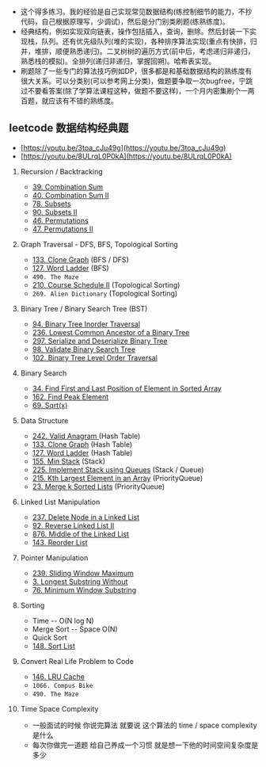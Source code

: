 - 这个得多练习。我的经验是自己实现常见数据结构(练控制细节的能力，不抄代码，自己根据原理写，少调试)，然后是分门别类刷题(练熟练度)。
- 经典结构，例如实现双向链表，操作包括插入，查询，删除。然后封装一下实现栈，队列。还有优先级队列(堆的实现)，各种排序算法实现(重点有快排，归并，堆排，顺便熟悉递归)。二叉树树的遍历方式(前中后，考虑递归非递归，熟悉栈的模拟)。全排列(递归非递归，掌握回朔)。哈希表实现。
- 刷题除了一些专门的算法技巧例如DP，很多都是和基础数据结构的熟练度有很大关系。可以分类别(可以参考网上分类)，做题要争取一次bugfree，宁跳过不要看答案(除了学算法课程这种，做题不要这样)，一个月内密集刷个一两百题，就应该有不错的熟练度。

## leetcode 数据结构经典题
   - [https://youtu.be/3toa_cJu49g](https://youtu.be/3toa_cJu49g)
   - [https://youtu.be/8ULrqL0P0kA](https://youtu.be/8ULrqL0P0kA)


1. Recursion / Backtracking
    - [39. Combination Sum](https://leetcode.cn/problems/combination-sum/)
    - [40. Combination Sum II](https://leetcode.cn/problems/combination-sum-ii/)
    - [78. Subsets ](https://leetcode.cn/problems/subsets/)
    - [90. Subsets II ](https://leetcode.cn/problems/subsets-ii)
    - [46. Permutations ](https://leetcode.cn/problems/permutations)
    - [47. Permutations II](https://leetcode.cn/problems/permutations-ii) 

2. Graph Traversal - DFS, BFS, Topological Sorting
    - [133. Clone Graph](https://leetcode.cn/problems/clone-graph) (BFS / DFS)
    - [127. Word Ladder](https://leetcode.cn/problems/word-ladder) (BFS)
    - `490. The Maze `
    - [210. Course Schedule II](https://leetcode.cn/problems/course-schedule-ii) (Topological Sorting)
    - `269. Alien Dictionary` (Topological Sorting)

3. Binary Tree / Binary Search Tree (BST)
    - [94. Binary Tree Inorder Traversal ](https://leetcode.cn/problems/binary-tree-inorder-traversal)
    - [236. Lowest Common Ancestor of a Binary Tree](https://leetcode.cn/problems/lowest-common-ancestor-of-a-binary-tree)
    - [297. Serialize and Deserialize Binary Tree ](https://leetcode.cn/problems/serialize-and-deserialize-binary-tree)
    - [98. Validate Binary Search Tree ](https://leetcode.cn/problems/validate-binary-search-tree)
    - [102. Binary Tree Level Order Traversal ](https://leetcode.cn/problems/binary-tree-level-order-traversal)
 
4. Binary Search
    - [34. Find First and Last Position of Element in Sorted Array](https://leetcode.cn/problems/find-first-and-last-position-of-element-in-sorted-array)
    - [162. Find Peak Element](https://leetcode.cn/problems/find-peak-element) 
    - [69. Sqrt(x)](https://leetcode.cn/problems/sqrtx)
  
5. Data Structure
    - [242. Valid Anagram ](https://leetcode.cn/problems/valid-anagram) (Hash Table)
    - [133. Clone Graph](https://leetcode.cn/problems/clone-graph)  (Hash Table)
    - [127. Word Ladder](https://leetcode.cn/problems/word-ladder) (Hash Table)
    - [155. Min Stack](https://leetcode.cn/problems/min-stack)  (Stack)
    - [225. Implement Stack using Queues](https://leetcode.cn/problems/implement-stack-using-queues) (Stack / Queue)
    - [215. Kth Largest Element in an Array](https://leetcode.cn/problems/kth-largest-element-in-an-array) (PriorityQueue)
    - [23. Merge k Sorted Lists](https://leetcode.cn/problems/merge-k-sorted-lists) (PriorityQueue)

6. Linked List Manipulation
    - [237. Delete Node in a Linked List](https://leetcode.cn/problems/delete-node-in-a-linked-list)
    - [92. Reverse Linked List II ](https://leetcode.cn/problems/reverse-linked-list-ii)
    - [876. Middle of the Linked List](https://leetcode.cn/problems/middle-of-the-linked-list) 
    - [143. Reorder List](https://leetcode.cn/problems/reorder-list)

7. Pointer Manipulation
    - [239. Sliding Window Maximum](https://leetcode.cn/problems/sliding-window-maximum) 
    - [3. Longest Substring Without](https://leetcode.cn/problems/longest-substring-without-repeating-characters) 
    - [76. Minimum Window Substring](https://leetcode.cn/problems/minimum-window-substring) 

8. Sorting
    - Time -- O(N log N)
    - Merge Sort -- Space O(N)
    - Quick Sort
    - [148. Sort List](https://leetcode.cn/problems/sort-list)

9. Convert Real Life Problem to Code 
    - [146. LRU Cache](https://leetcode.cn/problems/lru-cache) 
    - `1066. Compus Bike`
    - `490. The Maze` 

10. Time Space Complexity
    - 一般面试的时候 你说完算法 就要说 这个算法的 time / space complexity是什么
    - 每次你做完一道题 给自己养成一个习惯 就是想一下他的时间空间复杂度是多少